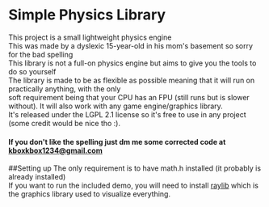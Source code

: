 # Simple Physics Library

This project is a small lightweight physics engine<br>
This was made by a dyslexic 15-year-old in his mom's basement so sorry for the bad spelling<br>
This library is not a full-on physics engine but aims to give you the tools to do so yourself <br>
The library is made to be as flexible as possible meaning that it will run on practically anything, with the only<br>
soft requirement being that your CPU has an FPU (still runs but is slower without). It will also work with any game engine/graphics library.<br>
It's released under the LGPL 2.1 license so it's free to use in any project (some credit would be nice tho :).<br>


#### If you don't like the spelling just dm me some corrected code at kboxkbox1234@gmail.com

##Setting up
The only requirement is to have math.h installed (it probably is already installed)<br>
If you want to run the included demo, you will need to install <a href="https://www.raylib.com/">raylib</a> which is the graphics library used to visualize everything.
